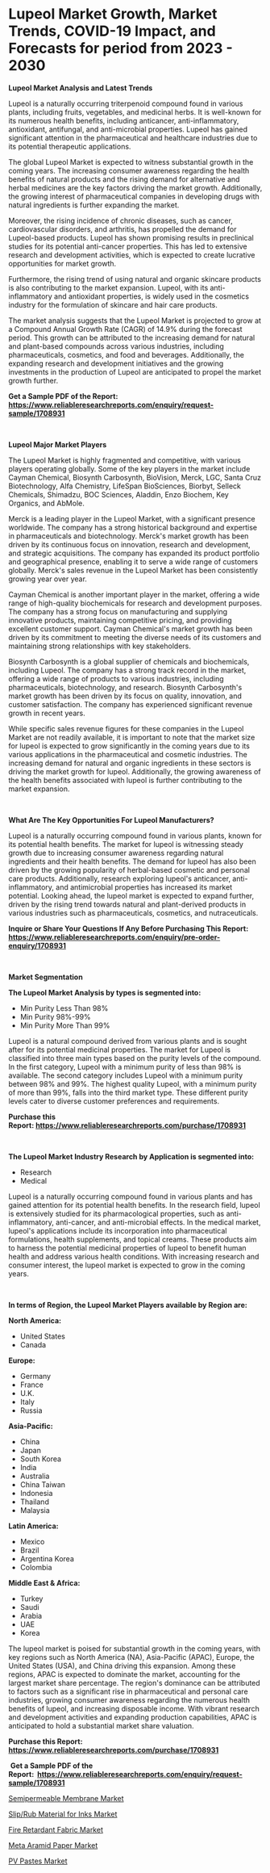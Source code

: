 <p><h1>Lupeol Market Growth, Market Trends, COVID-19 Impact, and Forecasts for period from 2023 - 2030</h1></p><p><strong>Lupeol Market Analysis and Latest Trends</strong></p>
<p><p>Lupeol is a naturally occurring triterpenoid compound found in various plants, including fruits, vegetables, and medicinal herbs. It is well-known for its numerous health benefits, including anticancer, anti-inflammatory, antioxidant, antifungal, and anti-microbial properties. Lupeol has gained significant attention in the pharmaceutical and healthcare industries due to its potential therapeutic applications.</p><p>The global Lupeol Market is expected to witness substantial growth in the coming years. The increasing consumer awareness regarding the health benefits of natural products and the rising demand for alternative and herbal medicines are the key factors driving the market growth. Additionally, the growing interest of pharmaceutical companies in developing drugs with natural ingredients is further expanding the market.</p><p>Moreover, the rising incidence of chronic diseases, such as cancer, cardiovascular disorders, and arthritis, has propelled the demand for Lupeol-based products. Lupeol has shown promising results in preclinical studies for its potential anti-cancer properties. This has led to extensive research and development activities, which is expected to create lucrative opportunities for market growth.</p><p>Furthermore, the rising trend of using natural and organic skincare products is also contributing to the market expansion. Lupeol, with its anti-inflammatory and antioxidant properties, is widely used in the cosmetics industry for the formulation of skincare and hair care products.</p><p>The market analysis suggests that the Lupeol Market is projected to grow at a Compound Annual Growth Rate (CAGR) of 14.9% during the forecast period. This growth can be attributed to the increasing demand for natural and plant-based compounds across various industries, including pharmaceuticals, cosmetics, and food and beverages. Additionally, the expanding research and development initiatives and the growing investments in the production of Lupeol are anticipated to propel the market growth further.</p></p>
<p><strong>Get a Sample PDF of the Report:&nbsp; <a href="https://www.reliableresearchreports.com/enquiry/request-sample/1708931">https://www.reliableresearchreports.com/enquiry/request-sample/1708931</a></strong></p>
<p>&nbsp;</p>
<p><strong>Lupeol Major Market Players</strong></p>
<p><p>The Lupeol Market is highly fragmented and competitive, with various players operating globally. Some of the key players in the market include Cayman Chemical, Biosynth Carbosynth, BioVision, Merck, LGC, Santa Cruz Biotechnology, Alfa Chemistry, LifeSpan BioSciences, Biorbyt, Selleck Chemicals, Shimadzu, BOC Sciences, Aladdin, Enzo Biochem, Key Organics, and AbMole.</p><p>Merck is a leading player in the Lupeol Market, with a significant presence worldwide. The company has a strong historical background and expertise in pharmaceuticals and biotechnology. Merck's market growth has been driven by its continuous focus on innovation, research and development, and strategic acquisitions. The company has expanded its product portfolio and geographical presence, enabling it to serve a wide range of customers globally. Merck's sales revenue in the Lupeol Market has been consistently growing year over year.</p><p>Cayman Chemical is another important player in the market, offering a wide range of high-quality biochemicals for research and development purposes. The company has a strong focus on manufacturing and supplying innovative products, maintaining competitive pricing, and providing excellent customer support. Cayman Chemical's market growth has been driven by its commitment to meeting the diverse needs of its customers and maintaining strong relationships with key stakeholders.</p><p>Biosynth Carbosynth is a global supplier of chemicals and biochemicals, including Lupeol. The company has a strong track record in the market, offering a wide range of products to various industries, including pharmaceuticals, biotechnology, and research. Biosynth Carbosynth's market growth has been driven by its focus on quality, innovation, and customer satisfaction. The company has experienced significant revenue growth in recent years.</p><p>While specific sales revenue figures for these companies in the Lupeol Market are not readily available, it is important to note that the market size for lupeol is expected to grow significantly in the coming years due to its various applications in the pharmaceutical and cosmetic industries. The increasing demand for natural and organic ingredients in these sectors is driving the market growth for lupeol. Additionally, the growing awareness of the health benefits associated with lupeol is further contributing to the market expansion.</p></p>
<p>&nbsp;</p>
<p><strong>What Are The Key Opportunities For Lupeol Manufacturers?</strong></p>
<p><p>Lupeol is a naturally occurring compound found in various plants, known for its potential health benefits. The market for lupeol is witnessing steady growth due to increasing consumer awareness regarding natural ingredients and their health benefits. The demand for lupeol has also been driven by the growing popularity of herbal-based cosmetic and personal care products. Additionally, research exploring lupeol's anticancer, anti-inflammatory, and antimicrobial properties has increased its market potential. Looking ahead, the lupeol market is expected to expand further, driven by the rising trend towards natural and plant-derived products in various industries such as pharmaceuticals, cosmetics, and nutraceuticals.</p></p>
<p><strong>Inquire or Share Your Questions If Any Before Purchasing This Report: <a href="https://www.reliableresearchreports.com/enquiry/pre-order-enquiry/1708931">https://www.reliableresearchreports.com/enquiry/pre-order-enquiry/1708931</a></strong></p>
<p>&nbsp;</p>
<p><strong>Market Segmentation</strong></p>
<p><strong>The Lupeol Market Analysis by types is segmented into:</strong></p>
<p><ul><li>Min Purity Less Than 98%</li><li>Min Purity 98%-99%</li><li>Min Purity More Than 99%</li></ul></p>
<p><p>Lupeol is a natural compound derived from various plants and is sought after for its potential medicinal properties. The market for Lupeol is classified into three main types based on the purity levels of the compound. In the first category, Lupeol with a minimum purity of less than 98% is available. The second category includes Lupeol with a minimum purity between 98% and 99%. The highest quality Lupeol, with a minimum purity of more than 99%, falls into the third market type. These different purity levels cater to diverse customer preferences and requirements.</p></p>
<p><strong>Purchase this Report:&nbsp;<a href="https://www.reliableresearchreports.com/purchase/1708931">https://www.reliableresearchreports.com/purchase/1708931</a></strong></p>
<p>&nbsp;</p>
<p><strong>The Lupeol Market Industry Research by Application is segmented into:</strong></p>
<p><ul><li>Research</li><li>Medical</li></ul></p>
<p><p>Lupeol is a naturally occurring compound found in various plants and has gained attention for its potential health benefits. In the research field, lupeol is extensively studied for its pharmacological properties, such as anti-inflammatory, anti-cancer, and anti-microbial effects. In the medical market, lupeol's applications include its incorporation into pharmaceutical formulations, health supplements, and topical creams. These products aim to harness the potential medicinal properties of lupeol to benefit human health and address various health conditions. With increasing research and consumer interest, the lupeol market is expected to grow in the coming years.</p></p>
<p>&nbsp;</p>
<p><strong>In terms of Region, the Lupeol Market Players available by Region are:</strong></p>
<p>
    <p> <strong> North America: </strong>
        <ul>
            <li>United States</li>
            <li>Canada</li>
        </ul>
        </p> 
    <p> <strong> Europe: </strong>
        <ul>
            <li>Germany</li>
            <li>France</li>
            <li>U.K.</li>
            <li>Italy</li>
            <li>Russia</li>
        </ul>
        </p> 
    <p> <strong> Asia-Pacific: </strong>
        <ul>
            <li>China</li>
            <li>Japan</li>
            <li>South Korea</li>
            <li>India</li>
            <li>Australia</li>
            <li>China Taiwan</li>
            <li>Indonesia</li>
            <li>Thailand</li>
            <li>Malaysia</li>
        </ul>
        </p> 
    <p> <strong> Latin America: </strong>
        <ul>
            <li>Mexico</li>
            <li>Brazil</li>
            <li>Argentina Korea</li>
            <li>Colombia</li>
        </ul>
        </p> 
    <p> <strong> Middle East & Africa: </strong>
        <ul>
            <li>Turkey</li>
            <li>Saudi</li>
            <li>Arabia</li>
            <li>UAE</li>
            <li>Korea</li>
        </ul>
    </p>
    </p>
<p><p>The lupeol market is poised for substantial growth in the coming years, with key regions such as North America (NA), Asia-Pacific (APAC), Europe, the United States (USA), and China driving this expansion. Among these regions, APAC is expected to dominate the market, accounting for the largest market share percentage. The region's dominance can be attributed to factors such as a significant rise in pharmaceutical and personal care industries, growing consumer awareness regarding the numerous health benefits of lupeol, and increasing disposable income. With vibrant research and development activities and expanding production capabilities, APAC is anticipated to hold a substantial market share valuation.</p></p>
<p><strong>Purchase this Report: <a href="https://www.reliableresearchreports.com/purchase/1708931">https://www.reliableresearchreports.com/purchase/1708931</a></strong></p>
<p>&nbsp;<strong>Get a Sample PDF of the Report:&nbsp;&nbsp;<a href="https://www.reliableresearchreports.com/enquiry/request-sample/1708931">https://www.reliableresearchreports.com/enquiry/request-sample/1708931</a></strong></p>
<p><strong></strong></p>
<p><p><a href="https://medium.com/@mhdhonirp23/semipermeable-membrane-nbsp-market-focuses-on-market-share-size-and-projected-forecast-till-2030-e8bc99994220">Semipermeable Membrane Market</a></p><p><a href="https://medium.com/@sureshrainarp23/slip-rub-material-for-inks-market-size-reveals-the-best-marketing-channels-in-global-industry-dfbbffbf85ae">Slip/Rub Material for Inks Market</a></p><p><a href="https://medium.com/@yuvrajsinghrp23/fire-retardant-fabric-market-insight-market-trends-growth-forecasted-from-2023-to-2030-df94b3436d10">Fire Retardant Fabric Market</a></p><p><a href="https://medium.com/@sachintenrp23/meta-aramid-paper-market-size-cagr-trends-2024-2030-0a2bf3febe83">Meta Aramid Paper Market</a></p><p><a href="https://medium.com/@devidwarnerrp23/pv-pastes-market-size-and-market-trends-complete-industry-overview-2023-to-2030-a23692f8d642">PV Pastes Market</a></p></p>